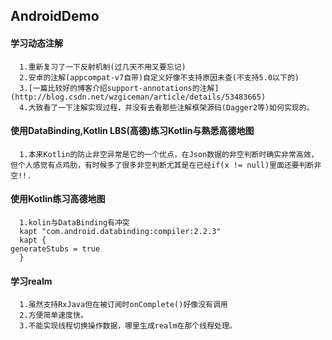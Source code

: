 ## AndroidDemo#### 学习动态注解      1.重新复习了一下反射机制(过几天不用又要忘记)      2.安卓的注解(appcompat-v7自带)自定义好像不支持原因未查(不支持5.0以下的)      3.[一篇比较好的博客介绍support-annotations的注解](http://blog.csdn.net/wzgiceman/article/details/53483665)      4.大致看了一下注解实现过程，并没有去看那些注解框架源码(Dagger2等)如何实现的。####  使用DataBinding,Kotlin LBS(高德)练习Kotlin与熟悉高德地图      1.本来Kotlin的防止非空异常是它的一个优点，在Json数据的非空判断时确实非常高效，但个人感觉有点鸡肋，有时候多了很多非空判断尤其是在已经if(x != null)里面还要判断非空!!.####  使用Kotlin练习高德地图      1.kolin与DataBinding有冲突       kapt "com.android.databinding:compiler:2.2.3"      kapt {	generateStubs = true      }####  学习realm      1.虽然支持RxJava但在被订阅时onComplete()好像没有调用      2.方便简单速度快。      3.不能实现线程切换操作数据，哪里生成realm在那个线程处理。